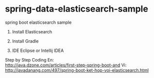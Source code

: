spring-data-elasticsearch-sample
================================

spring boot elasticsearch sample


  1. Install Elasticsearch

  2. Install Gradle

  3. IDE Eclipse or Intellij  IDEA

Step by Step Coding
En:  
      http://java.dzone.com/articles/first-step-spring-boot-and
Vi:   
      http://javadanang.com/497/spring-boot-ket-hop-voi-elasticsearch.html
